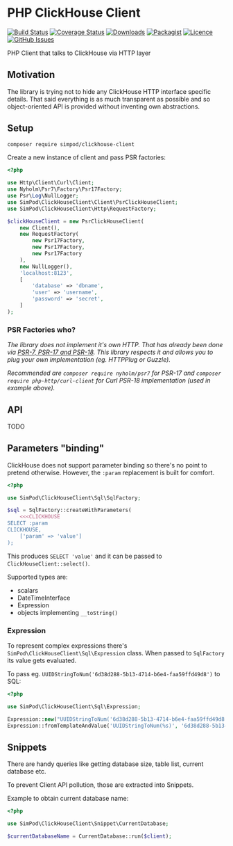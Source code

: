 # PHP ClickHouse Client

[![Build Status](https://github.com/simPod/PhpClickHouseClient/workflows/Continuous%20Integration/badge.svg?branch=master)](https://github.com/simPod/PhpClickHouseClient/actions)
[![Coverage Status](https://coveralls.io/repos/github/simPod/PhpClickHouseClient/badge.svg?branch=master)](https://coveralls.io/github/simPod/PhpClickHouseClient?branch=master)
[![Downloads](https://poser.pugx.org/simpod/clickhouse-client/d/total.svg)](https://packagist.org/packages/simpod/clickhouse-client)
[![Packagist](https://poser.pugx.org/simpod/clickhouse-client/v/stable.svg)](https://packagist.org/packages/simpod/clickhouse-client)
[![Licence](https://poser.pugx.org/simpod/clickhouse-client/license.svg)](https://packagist.org/packages/simpod/clickhouse-client)
[![GitHub Issues](https://img.shields.io/github/issues/simPod/PhpClickHouseClient.svg?style=flat-square)](https://github.com/simPod/PhpClickHouseClient/issues)

PHP Client that talks to ClickHouse via HTTP layer

## Motivation

The library is trying not to hide any ClickHouse HTTP interface specific details. 
That said everything is as much transparent as possible and so object-oriented API is provided without inventing own abstractions.

## Setup

```sh
composer require simpod/clickhouse-client  
```

Create a new instance of client and pass PSR factories:

```php
<?php

use Http\Client\Curl\Client;
use Nyholm\Psr7\Factory\Psr17Factory;
use Psr\Log\NullLogger;
use SimPod\ClickHouseClient\Client\PsrClickHouseClient;
use SimPod\ClickHouseClient\Http\RequestFactory;

$clickHouseClient = new PsrClickHouseClient(
    new Client(),
    new RequestFactory(
        new Psr17Factory,
        new Psr17Factory,
        new Psr17Factory
    ),
    new NullLogger(),
    'localhost:8123',
    [
        'database' => 'dbname',
        'user' => 'username',
        'password' => 'secret',
    ]
);
```

### PSR Factories who?

_The library does not implement it's own HTTP. 
That has already been done via [PSR-7, PSR-17 and PSR-18](https://www.php-fig.org/psr/). 
This library respects it and allows you to plug your own implementation (eg. HTTPPlug or Guzzle)._

_Recommended are `composer require nyholm/psr7` for PSR-17 and `composer require php-http/curl-client` for Curl PSR-18 implementation (used in example above)._

## API

TODO

## Parameters "binding"

ClickHouse does not support parameter binding so there's no point to pretend otherwise.
However, the `:param` replacement is built for comfort.

```php
<?php

use SimPod\ClickHouseClient\Sql\SqlFactory;

$sql = SqlFactory::createWithParameters(
    <<<CLICKHOUSE
SELECT :param
CLICKHOUSE,
    ['param' => 'value']
);
```
This produces `SELECT 'value'` and it can be passed to `ClickHouseClient::select()`.

Supported types are:
- scalars
- DateTimeInterface
- Expression
- objects implementing `__toString()`

### Expression

To represent complex expressions there's `SimPod\ClickHouseClient\Sql\Expression` class. When passed to `SqlFactory` its value gets evaluated.

To pass eg. `UUIDStringToNum('6d38d288-5b13-4714-b6e4-faa59ffd49d8')` to SQL:

```php
<?php

use SimPod\ClickHouseClient\Sql\Expression;

Expression::new("UUIDStringToNum('6d38d288-5b13-4714-b6e4-faa59ffd49d8')");
Expression::fromTemplateAndValue('UUIDStringToNum(%s)', '6d38d288-5b13-4714-b6e4-faa59ffd49d8');
```

## Snippets

There are handy queries like getting database size, table list, current database etc.

To prevent Client API pollution, those are extracted into Snippets.

Example to obtain current database name:
```php
<?php

use SimPod\ClickHouseClient\Snippet\CurrentDatabase;

$currentDatabaseName = CurrentDatabase::run($client);
```

